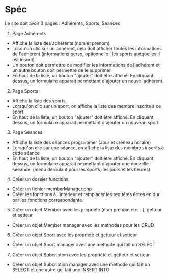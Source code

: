 # Spéc

Le site doit avoir 3 pages : Adhérents, Sports, Séances

1. Page Adhérents

- Affiche la liste des adhérents (nom et prénom)
- Losqu'on clic sur un adhérent, cela doit afficher toutes les informations de l'adhérent (informations perso, optionnelle : les sports auxquelles il est inscrit)
- Un bouton doit permettre de modifier les informations de l'adhérent et un autre bouton doit permettre de le supprimer
- En haut de la liste, un bouton "ajouter" doit être affiché. En cliquant dessus, un formulaire apparait permettant d'ajouter un nouvel adhérent.

2. Page Sports

- Affiche la liste des sports
- Lorsqu'on clic sur un sport, on affiche la liste des membre inscrits à ce sport
- En haut de la liste, un bouton "ajouter" doit être affiché. En cliquant dessus, un formulaire apparait permettant d'ajouter un nouveau sport

3. Page Séances

- Affiche la liste des séances programmer (Jour et créneau horaire)
- Lorsqu'on clic sur une séance, on affiche la liste des membres inscrits à cette séance
- En haut de la liste, un bouton "ajouter" doit être affiché. En cliquant dessus, un formulaire apparait permettant d'ajouter une nouvelle séeance. (menu déroulant pour les sports, les jours et les heures)

4. Créer un dossier functions

- Créer un fichier memberManager.php
- Créer les fonctions à l'interieur et remplacer les requêtes érites en dur par les fonctions correspondante.

5. Créer un objet Member avec les propriété (nom prenom etc....), getteur et setteur

- Créer un objet Member manager avec les methodes pour les CRUD

6. Créer un objet Sport avec les propriété et getteur et setteur

- Créer un objet Sport manager avec une methode qui fait un SELECT

7. Créer un objet Subcription avec les propriété et getteur et setteur

- Créer un objet Subcription manager avec une methode qui fait un SELECT et une autre qui fait une INSERT INTO
